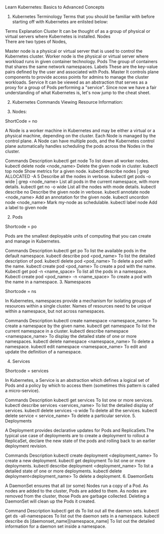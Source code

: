 Learn Kubernetes: Basics to Advanced Concepts
1. Kubernetes Terminology
Terms that you should be familiar with before starting off with Kubernetes are enlisted below:

Terms	Explanation
Cluster	It can be thought of as a group of physical or virtual servers where Kubernetes is installed.
Nodes	
There are two types of Nodes, 

Master node is a physical or virtual server that is used to control the Kubernetes cluster.
Worker node is the physical or virtual server where workload runs in given container technology.
Pods	The group of containers that shares the same network namespaces.
Labels	These are the key-value pairs defined by the user and associated with Pods.
Master	It controls plane components to provide access points for admins to manage the cluster workloads.
Service	It can be viewed as an abstraction that serves as a proxy for a group of Pods performing a "service".
Since now we have a fair understanding of what Kubernetes is, let's now jump to the cheat sheet.

2. Kubernetes Commands
Viewing Resource Information:

1. Nodes: 

ShortCode = no

A Node is a worker machine in Kubernetes and may be either a virtual or a physical machine, depending on the cluster. Each Node is managed by the control plane. A Node can have multiple pods, and the Kubernetes control plane automatically handles scheduling the pods across the Nodes in the cluster.

Commands	Description
kubectl get node	To list down all worker nodes.
kubectl delete node <node_name>	Delete the given node in cluster.
kubectl top node	Show metrics for a given node.
kubectl describe nodes | grep ALLOCATED -A 5	Describe all the nodes in verbose.
kubectl get pods -o wide | grep <node_name>	List all pods in the current namespace, with more details.
kubectl get no -o wide	List all the nodes with mode details.
kubectl describe no	Describe the given node in verbose.
kubectl annotate node <node_name>	Add an annotation for the given node.
kubectl uncordon node <node_name>	Mark my-node as schedulable.
kubectl label node	Add a label to given node

2. Pods

Shortcode = po

Pods are the smallest deployable units of computing that you can create and manage in Kubernetes.

Commands	Description
kubectl get po	To list the available pods in the default namespace.
kubectl describe pod <pod_name>	To list the detailed description of pod.
kubectl delete pod <pod_name>	To delete a pod with the name.
kubectl create pod <pod_name>	To create a pod with the name.
Kubectl get pod -n <name_space>	To list all the pods in a namespace.
Kubectl create pod <pod_name> -n <name_space>	To create a pod with the name in a namespace.
3. Namespaces

Shortcode = ns

In Kubernetes, namespaces provide a mechanism for isolating groups of resources within a single cluster. Names of resources need to be unique within a namespace, but not across namespaces.

Commands	Description
kubectl create namespace <namespace_name>	To create a namespace by the given name.
kubectl get namespace	To list the current namespace in a cluster.
kubectl describe namespace <namespace_name>	To display the detailed state of one or more namespaces.
kubectl delete namespace <namespace_name>	To delete a namespace.
kubectl edit namespace <namespace_name>	To edit and update the definition of a namespace.

4. Services

Shortcode = services

In Kubernetes, a Service is an abstraction which defines a logical set of Pods and a policy by which to access them (sometimes this pattern is called a micro-service).

Commands	Description
kubectl get services	To list one or more services.
kubectl describe services <services_name>	To list the detailed display of services.
kubectl delete services -o wide	To delete all the services.
kubectl delete service < service_name>	To delete a particular service.
5. Deployments

A Deployment provides declarative updates for Pods and ReplicaSets.The typical use case of deployments are to create a deployment to rollout a ReplicaSet, declare the new state of the pods and rolling back to an earlier deployment revision.

Commands	Description
kubectl create deployment <deployment_name>	To create a new deployment.
kubectl get deployment	To list one or more deployments.
kubectl describe deployment <deployment_name>	To list a detailed state of one or more deployments.
kubectl delete deployment<deployment_name>	To delete a deployment.
6. DaemonSets

A DaemonSet ensures that all (or some) Nodes run a copy of a Pod. As nodes are added to the cluster, Pods are added to them. As nodes are removed from the cluster, those Pods are garbage collected. Deleting a DaemonSet will clean up the Pods it created.

Command	Description
kubectl get ds	To list out all the daemon sets.
kubectl get ds -all-namespaces	To list out the daemon sets in a namespace.
kubectl describe ds [daemonset_name][namespace_name]	To list out the detailed information for a daemon set inside a namespace.
